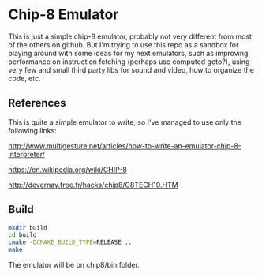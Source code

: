 # Chip-8 Emulator

This is just a simple chip-8 emulator, probably not very different from most of the others on github. But I'm trying to use this repo as a sandbox for playing around with some ideas for my next emulators, such as improving performance on instruction fetching (perhaps use computed goto?), using very few and small third party libs for sound and video, how to organize the code, etc.

## References

This is quite a simple emulator to write, so I've managed to use only the following links:

<http://www.multigesture.net/articles/how-to-write-an-emulator-chip-8-interpreter/>

<https://en.wikipedia.org/wiki/CHIP-8>

<http://devernay.free.fr/hacks/chip8/C8TECH10.HTM>

## Build

```sh
mkdir build
cd build
cmake -DCMAKE_BUILD_TYPE=RELEASE ..
make
```

The emulator will be on chip8/bin folder.
